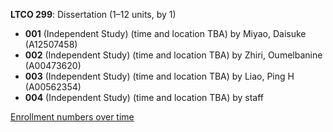 **LTCO 299**: Dissertation (1–12 units, by 1)

- **001** (Independent Study) (time and location TBA) by Miyao, Daisuke (A12507458)
- **002** (Independent Study) (time and location TBA) by Zhiri, Oumelbanine (A00473620)
- **003** (Independent Study) (time and location TBA) by Liao, Ping H (A00562354)
- **004** (Independent Study) (time and location TBA) by staff

[Enrollment numbers over time](./LTCO299.tsv)
